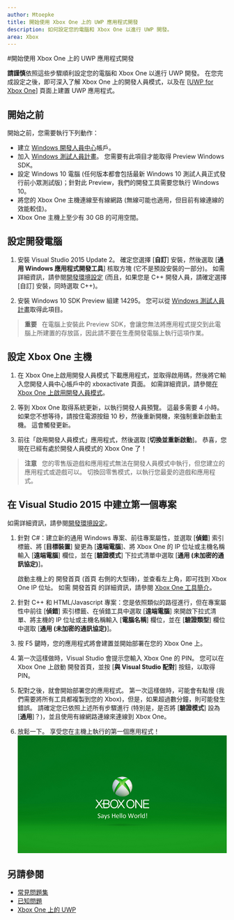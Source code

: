 ```yaml
---
author: Mtoepke
title: 開始使用 Xbox One 上的 UWP 應用程式開發
description: 如何設定您的電腦和 Xbox One 以進行 UWP 開發。
area: Xbox
---
```


#開始使用 Xbox One 上的 UWP 應用程式開發

**請謹慎**依照這些步驟順利設定您的電腦和 Xbox One 以進行 UWP 開發。 在您完成設定之後，即可深入了解 Xbox One 上的開發人員模式，以及在 \[[UWP for Xbox One](index.md)\] 頁面上建置 UWP 應用程式。 

## 開始之前
開始之前，您需要執行下列動作：
-   建立 [Windows 開發人員中心](https://dev.windows.com)帳戶。
-   加入 [Windows 測試人員計畫](https://insider.windows.com/)。 您需要有此項目才能取得 Preview Windows SDK。
-   設定 Windows 10 電腦 (任何版本都會包括最新 Windows 10 測試人員正式發行前小眾測試版)；針對此 Preview，我們的開發工具需要您執行 Windows 10。 
-   將您的 Xbox One 主機連線至有線網路 (無線可能也適用，但目前有線連線的效能較佳)。
- Xbox One 主機上至少有 30 GB 的可用空間。

## 設定開發電腦
1.  安裝 Visual Studio 2015 Update 2。 確定您選擇 \[**自訂**\] 安裝，然後選取 \[**通用 Windows 應用程式開發工具**\] 核取方塊 (它不是預設安裝的一部分)。 如需詳細資訊，請參閱[開發環境設定](development-environment-setup.md) (而且，如果您是 C++ 開發人員，請確定選擇 \[自訂\] 安裝，同時選取 C++)。

2.  安裝 Windows 10 SDK Preview 組建 14295。 您可以從 [Windows 測試人員計畫](http://go.microsoft.com/fwlink/p/?LinkId=780552)取得此項目。
  
  > **重要** &nbsp;&nbsp;在電腦上安裝此 Preview SDK，會讓您無法將應用程式提交到此電腦上所建置的存放區，因此請不要在生產開發電腦上執行這項作業。 

## 設定 Xbox One 主機
1.  在 Xbox One上啟用開發人員模式 下載應用程式，並取得啟用碼，然後將它輸入您開發人員中心帳戶中的 xboxactivate 頁面。 如需詳細資訊，請參閱[在 Xbox One 上啟用開發人員模式](devkit-activation.md)。 

2.  等到 Xbox One 取得系統更新，以執行開發人員預覽。 這最多需要 4 小時。 如果您不想等待，請按住電源按鈕 10 秒，然後重新開機，來強制重新啟動主機。 這會觸發更新。  

3.  前往「啟用開發人員模式」應用程式，然後選取 \[**切換並重新啟動**\]。 恭喜，您現在已經有處於開發人員模式的 Xbox One 了！
  
  > **注意** &nbsp;&nbsp;您的零售版遊戲和應用程式無法在開發人員模式中執行，但您建立的應用程式或遊戲可以。 切換回零售模式，以執行您最愛的遊戲和應用程式。

## 在 Visual Studio 2015 中建立第一個專案

如需詳細資訊，請參閱[開發環境設定](development-environment-setup.md)。

1.  針對 C#：建立新的通用 Windows 專案、前往專案屬性，並選取 \[**偵錯**\] 索引標籤、將 \[**目標裝置**\] 變更為 \[**遠端電腦**\]、將 Xbox One 的 IP 位址或主機名稱輸入 \[**遠端電腦**\] 欄位，並在 \[**驗證模式**\] 下拉式清單中選取 \[**通用 (未加密的通訊協定)**\]。   

    啟動主機上的 開發首頁 \(首頁 右側的大型磚\)，並查看左上角，即可找到 Xbox One IP 位址。 如需 開發首頁 的詳細資訊，請參閱 [Xbox One 工具簡介](introduction-to-xbox-tools.md)。  

2.  針對 C++ 和 HTML/Javascript 專案：您是依照類似的路徑進行，但在專案屬性中前往 \[**偵錯**\] 索引標籤、在偵錯工具中選取 \[**遠端電腦**\] 來開啟下拉式清單、將主機的 IP 位址或主機名稱輸入 \[**電腦名稱**\] 欄位，並在 \[**驗證類型**\] 欄位中選取 \[**通用 (未加密的通訊協定)**\]。
   
3.  按 F5 鍵時，您的應用程式將會建置並開始部署在您的 Xbox One 上。
  
4.  第一次這樣做時，Visual Studio 會提示您輸入 Xbox One 的 PIN。 您可以在 Xbox One 上啟動 開發首頁，並按 \[**與 Visual Studio 配對**\] 按鈕，以取得 PIN。
  
5.  配對之後，就會開始部署您的應用程式。 第一次這樣做時，可能會有點慢 (我們需要將所有工具都複製到您的 Xbox)，但是，如果超過數分鐘，則可能發生錯誤。 請確定您已依照上述所有步驟進行 (特別是，是否將 \[**驗證模式**\] 設為 \[**通用**\]？)，並且使用有線網路連線來連線到 Xbox One。  

6. 放鬆一下。 享受您在主機上執行的第一個應用程式！  
   ![Hello World](images/getting-started-hello-world.png)
   

## 另請參閱  
- [常見問題集](frequently-asked-questions.md)  
- [已知問題](known-issues.md)
- [Xbox One 上的 UWP](index.md)


<!--HONumber=May16_HO2-->


